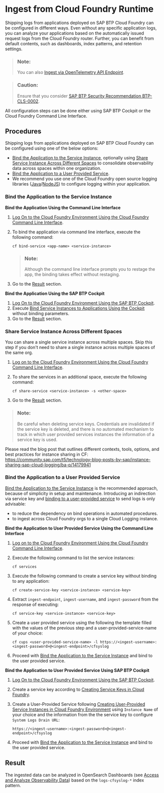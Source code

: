 <!-- loiof5a7c993743c4ee79722479371b90b37 -->

# Ingest from Cloud Foundry Runtime

Shipping logs from applications deployed on SAP BTP Cloud Foundry can be configured in different ways. Even without any specific application logs, you can analyze your applications based on the automatically issued request logs from the Cloud Foundry router. Further, you can benefit from default contents, such as dashboards, index patterns, and retention settings.



> ### Note:  
> You can also [Ingest via OpenTelemetry API Endpoint](ingest-via-opentelemetry-api-endpoint-fdc78af.md).

> ### Caution:  
> Ensure that you consider [SAP BTP Security Recommendation BTP-CLS-0002](https://help.sap.com/docs/btp/sap-btp-security-recommendations-c8a9bb59fe624f0981efa0eff2497d7d/sap-btp-security-recommendations?seclist-index=BTP-CLS-0002).

All configuration steps can be done either using SAP BTP Cockpit or the Cloud Foundry Command Line Interface.



<a name="loiof5a7c993743c4ee79722479371b90b37__section_fbf_yc4_xyb"/>

## Procedures

Shipping logs from applications deployed on SAP BTP Cloud Foundry can be configured using one of the below options:

-   [Bind the Application to the Service Instance](ingest-from-cloud-foundry-runtime-f5a7c99.md#loiof5a7c993743c4ee79722479371b90b37__bind_the_application), optionally using [Share Service Instance Across Different Spaces](ingest-from-cloud-foundry-runtime-f5a7c99.md#loiof5a7c993743c4ee79722479371b90b37__share_service_instance_across_different_spaces) to consolidate observability data across spaces within one organization.
-   [Bind the Application to a User Provided Service](ingest-from-cloud-foundry-runtime-f5a7c99.md#loiof5a7c993743c4ee79722479371b90b37__bind_the_application_to_user_provided_service).
-   We recommend you use one of the Cloud Foundry open source logging libraries \([Java](https://github.com/SAP/cf-java-logging-support)/[NodeJS](https://github.com/SAP/cf-nodejs-logging-support)\) to configure logging within your application.


### Bind the Application to the Service Instance

**Bind the Application Using the Command Line Interface**

1.  [Log On to the Cloud Foundry Environment Using the Cloud Foundry Command Line Interface](https://help.sap.com/docs/btp/sap-business-technology-platform/log-on-to-cloud-foundry-environment-using-cloud-foundry-command-line-interface).
2.  To bind the application via command line interface, execute the following command:

    ```
    cf bind-service <app-name> <service-instance>
    
    ```

    > ### Note:  
    > Although the command line interface prompts you to restage the app, the binding takes effect without restaging.

3.  Go to the [Result](ingest-from-cloud-foundry-runtime-f5a7c99.md#loiof5a7c993743c4ee79722479371b90b37__section_gvg_4k4_xyb) section.

**Bind the Application Using the SAP BTP Cockpit**

1.  [Log On to the Cloud Foundry Environment Using the SAP BTP Cockpit](https://help.sap.com/docs/btp/sap-business-technology-platform/cloud-foundry-environment).
2.  Execute [Bind Service Instances to Applications Using the Cockpit](https://help.sap.com/docs/service-manager/sap-service-manager/binding-service-instances-to-cloud-foundry-applications) without binding parameters.
3.  Go to the [Result](ingest-from-cloud-foundry-runtime-f5a7c99.md#loiof5a7c993743c4ee79722479371b90b37__section_gvg_4k4_xyb) section.


### Share Service Instance Across Different Spaces

You can share a single service instance across multiple spaces. Skip this step if you don't need to share a single instance across multiple spaces of the same org.

1.  [Log on to the Cloud Foundry Environment Using the Cloud Foundry Command Line Interface](https://help.sap.com/docs/btp/sap-business-technology-platform/log-on-to-cloud-foundry-environment-using-cloud-foundry-command-line-interface).
2.  To share the services in an additional space, execute the following command:

    ```
    cf share-service <service-instance> -s <other-space>
    ```

3.  Go to the [Result](ingest-from-cloud-foundry-runtime-f5a7c99.md#loiof5a7c993743c4ee79722479371b90b37__section_gvg_4k4_xyb) section.

> ### Note:  
> Be careful when deleting service keys. Credentials are invalidated if the service key is deleted, and there is no automated mechanism to track in which user provided services instances the information of a service key is used.

Please read the blog post that outlines different contexts, tools, options, and best practices for instance sharing in CF: <https://community.sap.com/t5/technology-blog-posts-by-sap/instance-sharing-sap-cloud-logging/ba-p/14179941>

### Bind the Application to a User Provided Service

[Bind the Application to the Service Instance](ingest-from-cloud-foundry-runtime-f5a7c99.md#loiof5a7c993743c4ee79722479371b90b37__bind_the_application) is the recommended approach, because of simplicity in setup and maintenance. Introducing an indirection via service key and [binding to a user-provided service](https://docs.cloudfoundry.org/devguide/services/user-provided.html) to send logs is only advisable:

-   to reduce the dependency on bind operations in automated procedures.
-   to ingest across Cloud Foundry orgs to a single Cloud Logging instance.

**Bind the Application to User Provided Service Using the Command Line Interface**

1.  [Log on to the Cloud Foundry Environment Using the Cloud Foundry Command Line Interface](https://help.sap.com/docs/btp/sap-business-technology-platform/log-on-to-cloud-foundry-environment-using-cloud-foundry-command-line-interface).
2.  Execute the following command to list the service instances:

    ```
    cf services
    ```

3.  Execute the following command to create a service key without binding to any application:

    ```
    cf create-service-key <service-instance> <service-key>
    ```

4.  Extract `ingest-endpoint`, `ingest-username`, and `ingest-password` from the response of executing:

    ```
    cf service-key <service-instance> <service-key>
    ```

5.  Create a user provided service using the following the template filled with the values of the previous step and a user-provided-service-name of your choice:

    ```
    cf cups <user-provided-service-name> -l https://<ingest-username>:<ingest-password>@<ingest-endpoint>/cfsyslog
    ```

6.  Proceed with [Bind the Application to the Service Instance](ingest-from-cloud-foundry-runtime-f5a7c99.md#loiof5a7c993743c4ee79722479371b90b37__bind_the_application) and bind to the user provided service.

**Bind the Application to User Provided Service Using SAP BTP Cockpit**

1.  [Log On to the Cloud Foundry Environment Using the SAP BTP Cockpit](https://help.sap.com/docs/btp/sap-business-technology-platform/cloud-foundry-environment).
2.  Create a service key according to [Creating Service Keys in Cloud Foundry](https://help.sap.com/viewer/09cc82baadc542a688176dce601398de/Cloud/en-US/6fcac08409db4b0f9ad55a6acd4d31c5.html).
3.  Create a User-Provided Service following [Creating User-Provided Service Instances in Cloud Foundry Environment](https://help.sap.com/docs/service-manager/sap-service-manager/creating-user-provided-service-instances-in-cloud-foundry-environment) using `Instance Name` of your choice and the information from the the service key to configure `System Logs Drain URL`:

    ```
    https://<ingest-username>:<ingest-password>@<ingest-endpoint>/cfsyslog
    ```

4.  Proceed with [Bind the Application to the Service Instance](ingest-from-cloud-foundry-runtime-f5a7c99.md#loiof5a7c993743c4ee79722479371b90b37__bind_the_application) and bind to the user provided service.



<a name="loiof5a7c993743c4ee79722479371b90b37__section_gvg_4k4_xyb"/>

## Result

The ingested data can be analyzed in OpenSearch Dashboards \(see [Access and Analyze Observability Data](access-and-analyze-observability-data-dad5b01.md)\) based on the `logs-cfsyslog-*` index pattern.

